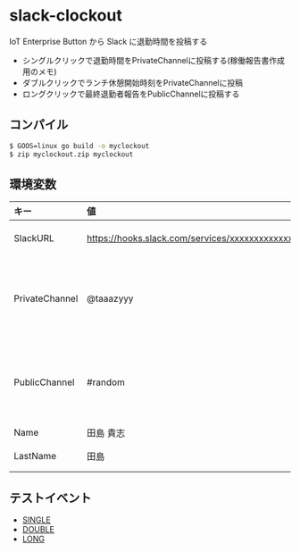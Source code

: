 # slack-clockout
IoT Enterprise Button から Slack に退勤時間を投稿する
* シングルクリックで退勤時間をPrivateChannelに投稿する(稼働報告書作成用のメモ)
* ダブルクリックでランチ休憩開始時刻をPrivateChannelに投稿
* ロングクリックで最終退勤者報告をPublicChannelに投稿する

## コンパイル
```bash
$ GOOS=linux go build -o myclockout
$ zip myclockout.zip myclockout
```

## 環境変数
|キー|値|備考|
|:--|:--|:--|
|SlackURL|https://hooks.slack.com/services/xxxxxxxxxxxxxxxxxxxxxxxxxxxxxxxx|Slack Webhook URL|
|PrivateChannel|@taaazyyy|シングルクリックで退勤時間を投稿するチャンネル|
|PublicChannel|#random|ロングクリックで最終退勤者を投稿するチャンネル|
|Name|田島 貴志|投稿者名|
|LastName|田島|最終退勤者報告|

## テストイベント
* [SINGLE](test/testevent_single.json)
* [DOUBLE](test/testevent_double.json)
* [LONG](test/testevent_long.json)